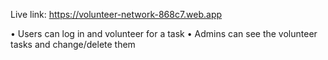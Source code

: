 Live link: https://volunteer-network-868c7.web.app

• Users can log in and volunteer for a task
• Admins can see the volunteer tasks and change/delete
them
